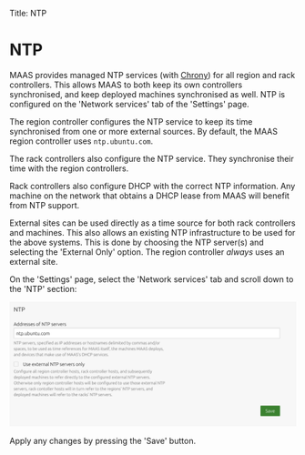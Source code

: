 Title: NTP


# NTP

MAAS provides managed NTP services (with [Chrony][chrony]) for all region and
rack controllers. This allows MAAS to both keep its own controllers
synchronised, and keep deployed machines synchronised as well. NTP is
configured on the 'Network services' tab of the 'Settings' page.

The region controller configures the NTP service to keep its time synchronised
from one or more external sources. By default, the MAAS region controller uses
`ntp.ubuntu.com`.

The rack controllers also configure the NTP service. They synchronise their
time with the region controllers.

Rack controllers also configure DHCP with the correct NTP information. Any
machine on the network that obtains a DHCP lease from MAAS will benefit from
NTP support.

External sites can be used directly as a time source for both rack controllers
and machines. This also allows an existing NTP infrastructure to be used for
the above systems. This is done by choosing the NTP server(s) and selecting the
'External Only' option. The region controller *always* uses an external site.

On the 'Settings' page, select the 'Network services' tab and scroll down to the
'NTP' section:

![configure NTP][img__configure-ntp]

Apply any changes by pressing the 'Save' button.


<!-- LINKS -->

[img__configure-ntp]: ../media/installconfig-network-ntp__2.6-configure-ntp.png
[chrony]: https://chrony.tuxfamily.org/
